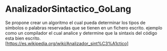 # AnalizadorSintactico_GoLang
Se propone crear un algoritmo el cual pueda determinar los tipos de símbolos o palabras reservadas que se tienen en un fichero escrito. ejemplo como un compilador el cual analice y determine que la sintaxis del código esta bien escrito. [https://es.wikipedia.org/wiki/Analizador_sint%C3%A1ctico]
